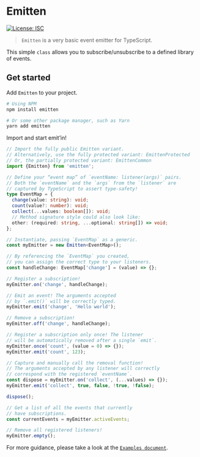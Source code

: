 # Emitten

[![License: ISC](https://img.shields.io/badge/License-ISC-blue.svg)](https://opensource.org/licenses/ISC)

> `Emitten` is a very basic event emitter for TypeScript.

This simple `class` allows you to subscribe/unsubscribe to a defined library of events.

## Get started

Add `Emitten` to your project.

```sh
# Using NPM
npm install emitten

# Or some other package manager, such as Yarn
yarn add emitten
```

Import and start emit’in!

```ts
// Import the fully public Emitten variant.
// Alternatively, use the fully protected variant: EmittenProtected
// Or, the partially protected variant: EmittenCommon
import {Emitten} from 'emitten';

// Define your “event map” of `eventName: listener(args)` pairs.
// Both the `eventName` and the `args` from the `listener` are
// captured by TypeScript to assert type-safety!
type EventMap = {
  change(value: string): void;
  count(value?: number): void;
  collect(...values: boolean[]): void;
  // Method signature style could also look like:
  other: (required: string, ...optional: string[]) => void;
};

// Instantiate, passing `EventMap` as a generic.
const myEmitter = new Emitten<EventMap>();

// By referencing the `EventMap` you created,
// you can assign the correct type to your listeners.
const handleChange: EventMap['change'] = (value) => {};

// Register a subscription!
myEmitter.on('change', handleChange);

// Emit an event! The arguments accepted
// by `.emit()` will be correctly typed.
myEmitter.emit('change', 'Hello world');

// Remove a subscription!
myEmitter.off('change', handleChange);

// Register a subscription only once! The listener
// will be automatically removed after a single `emit`.
myEmitter.once('count', (value = 0) => {});
myEmitter.emit('count', 123);

// Capture and manually call the removal function!
// The arguments accepted by any listener will correctly
// correspond with the registered `eventName`.
const dispose = myEmitter.on('collect', (...values) => {});
myEmitter.emit('collect', true, false, !true, !false);

dispose();

// Get a list of all the events that currently
// have subscriptions.
const currentEvents = myEmitter.activeEvents;

// Remove all registered listeners!
myEmitter.empty();
```

For more guidance, please take a look at the [`Examples document`](./docs/examples.md).

